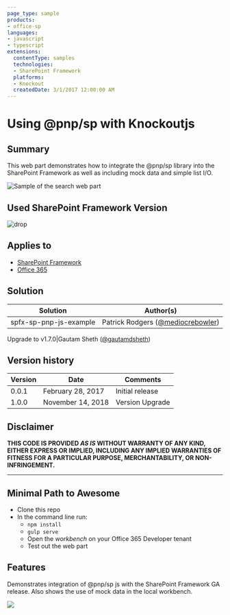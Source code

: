 ```yaml
---
page_type: sample
products:
- office-sp
languages:
- javascript
- typescript
extensions:
  contentType: samples
  technologies:
  - SharePoint Framework
  platforms:
  - Knockout
  createdDate: 3/1/2017 12:00:00 AM
---
```

# Using @pnp/sp with Knockoutjs

## Summary

This web part demonstrates how to integrate the @pnp/sp library into the SharePoint Framework as well as including mock data and simple list I/O.

![Sample of the search web part](./assets/screenshot.png)

## Used SharePoint Framework Version

![drop](https://img.shields.io/badge/drop-1.7.0-green.svg)

## Applies to

* [SharePoint Framework](https://docs.microsoft.com/sharepoint/dev/spfx/sharepoint-framework-overview)
* [Office 365](https://docs.microsoft.com/sharepoint/)

## Solution

Solution|Author(s)
--------|---------
spfx-sp-pnp-js-example|Patrick Rodgers ([@mediocrebowler](https://twitter.com/mediocrebowler))

Upgrade to v1.7.0|Gautam Sheth ([@gautamdsheth](https://twitter.com/gautamdsheth))

## Version history

Version|Date|Comments
-------|----|--------
0.0.1|February 28, 2017|Initial release
1.0.0| November 14, 2018| Version Upgrade

## Disclaimer

**THIS CODE IS PROVIDED *AS IS* WITHOUT WARRANTY OF ANY KIND, EITHER EXPRESS OR IMPLIED, INCLUDING ANY IMPLIED WARRANTIES OF FITNESS FOR A PARTICULAR PURPOSE, MERCHANTABILITY, OR NON-INFRINGEMENT.**

---

## Minimal Path to Awesome

- Clone this repo
- In the command line run:
  - `npm install`
  - `gulp serve`
  - Open the *workbench* on your Office 365 Developer tenant
  - Test out the web part

## Features

Demonstrates integration of @pnp/sp js with the SharePoint Framework GA release. Also shows the use of mock data in the local workbench.

<img src="https://telemetry.sharepointpnp.com/sp-dev-fx-webparts/samples/knockout-sp-pnp-js" />
